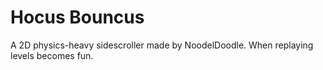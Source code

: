 # Hocus Bouncus
A 2D physics-heavy sidescroller made by NoodelDoodle. When replaying levels becomes fun.
